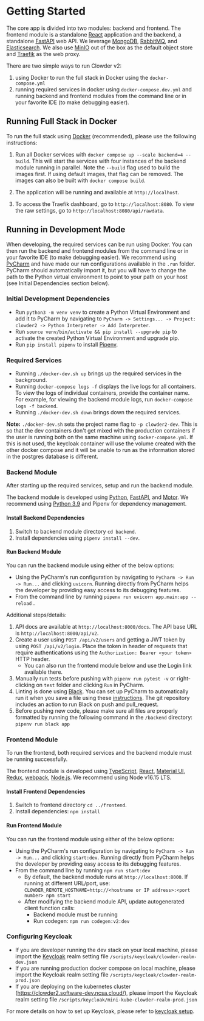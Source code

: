 # Getting Started

The core app is divided into two modules: backend and frontend. The frontend module is a standalone [React](https://react.dev/) 
application and the backend, a  standalone [FastAPI](https://fastapi.tiangolo.com/lo/) web API. We leverage [MongoDB](https://www.mongodb.com/), [RabbitMQ](https://www.rabbitmq.com/),
and [Elasticsearch](https://www.elastic.co/). We also use [MinIO](https://min.io/) out of the box as the default object store and [Traefik](https://traefik.io/traefik/) as 
the web proxy.

There are two simple ways to run Clowder v2: 
1. using Docker to run the full stack in Docker using the `docker-compose.yml`
2. running required services in docker using `docker-compose.dev.yml` and running backend and frontend modules from the 
command line or in your favorite IDE (to make debugging easier).

## Running Full Stack in Docker

To run the full stack using [Docker](https://www.docker.com/) (recommended), please use the following instructions:

1. Run all Docker services with `docker compose up --scale backend=4 --build`. This will start the services with four
   instances of the backend module running in parallel. Note the `--build` flag used to build the images first. If using
   default images, that flag can be removed. The images can also be built with `docker compose build`.

2. The application will be running and available at `http://localhost`.

3. To access the Traefik dashboard, go to `http://localhost:8080`. To view the raw
   settings, go to `http://localhost:8080/api/rawdata`.

## Running in Development Mode

When developing, the required services can be run using Docker. You can then run the backend
and frontend modules from the command line or in your favorite IDE (to make debugging easier). We recommend
using [PyCharm](https://www.jetbrains.com/pycharm/) and have
made our run configurations available in the `.run` folder. PyCharm should automatically import it, but you will have
to change the path to the Python virtual environment to point to your path on your host (see Initial Dependencies
section below).

### Initial Development Dependencies

- Run `python3 -m venv venv` to create a Python Virtual Environment and add it to PyCharm by navigating to
  `PyCharm -> Settings... -> Project: clowder2 -> Python Interpreter -> Add Interpreter`.
- Run `source venv/bin/activate && pip install --upgrade pip` to activate the created Python Virtual Environment and
  upgrade
  pip.
- Run `pip install pipenv` to install [Pipenv](https://pipenv.pypa.io/en/latest/).

### Required Services

- Running `./docker-dev.sh up` brings up the required services in the background.
- Running `docker-compose logs -f` displays the live logs for all containers. To view the logs of individual containers,
  provide the container name. For example, for viewing the backend module logs, run `docker-compose logs -f backend`.
- Running `./docker-dev.sh down` brings down the required services.

**Note:** `./docker-dev.sh` sets the project name flag to `-p clowder2-dev`. This is so that the dev containers
don't get mixed with the production containers if the user is running both on the same machine using `docker-compose.yml`.
If this is not used, the keycloak container will use the volume created with the other docker compose and it will be
unable to run as the information stored in the postgres database is different.

### Backend Module

After starting up the required services, setup and run the backend module.

The backend module is developed using [Python](https://www.python.org/), [FastAPI](https://fastapi.tiangolo.com/),
and [Motor](https://motor.readthedocs.io/en/stable/).
We recommend using [Python 3.9](https://www.python.org/downloads/)
and Pipenv for dependency management.

#### Install Backend Dependencies

1. Switch to backend module directory `cd backend`.
2. Install dependencies using `pipenv install --dev`.

#### Run Backend Module

You can run the backend module using either of the below options:

- Using the PyCharm's run configuration by navigating to `PyCharm -> Run -> Run...` and clicking `uvicorn`. Running
  directly from PyCharm helps the developer by providing easy access to its debugging features.
- From the command line by running `pipenv run uvicorn app.main:app --reload` .

Additional steps/details:

1. API docs are available at `http://localhost:8000/docs`. The API base URL is `http://localhost:8000/api/v2`.
2. Create a user using `POST /api/v2/users` and getting a JWT token by using `POST /api/v2/login`. Place the token in
   header of requests that require authentications using the `Authorization: Bearer <your token>` HTTP header.
    * You can also run the frontend module below and use the Login link available there.
3. Manually run tests before pushing with `pipenv run pytest -v` or right-clicking on `test` folder and clicking `Run`
   in PyCharm.
4. Linting is done using [Black](https://black.readthedocs.io/en/stable/). You can set up PyCharm to automatically
   run it when you save a file using
   these [instructions](https://black.readthedocs.io/en/stable/integrations/editors.html).
   The git repository includes an action to run Black on push and pull_request.
5. Before pushing new code, please make sure all files are properly formatted by running the following command in
   the `/backend` directory:
   ```pipenv run black app```

### Frontend Module

To run the frontend, both required services and the backend module must be running successfully.

The frontend module is developed using [TypeScript](https://www.typescriptlang.org/), [React](https://reactjs.org/),
[Material UI](https://mui.com/), [Redux](https://redux.js.org/), [webpack](https://webpack.js.org/),
[Node.js](https://nodejs.org). We recommend using Node v16.15 LTS.

#### Install Frontend Dependencies

1. Switch to frontend directory `cd ../frontend`.
2. Install dependencies: `npm install`

#### Run Frontend Module

You can run the frontend module using either of the below options:

- Using the PyCharm's run configuration by navigating to `PyCharm -> Run -> Run...` and clicking `start:dev`. Running
  directly from PyCharm helps the developer by providing easy access to its debugging features.
- From the command line by running `npm run start:dev`
    - By default, the backend module runs at `http://localhost:8000`. If running at different URL/port, use:
      `CLOWDER_REMOTE_HOSTNAME=http://<hostname or IP address>:<port number> npm start`
    - After modifying the backend module API, update autogenerated client function calls:
        - Backend module must be running
        - Run codegen: `npm run codegen:v2:dev`

### Configuring Keycloak

- If you are developer running the dev stack on your local machine, please import
  the [Keycloak](https://www.keycloak.org/) realm setting file `/scripts/keycloak/clowder-realm-dev.json`
- If you are running production docker compose on local machine, please import the Keycloak realm setting file
  `/scripts/keycloak/clowder-realm-prod.json`
- If you are deploying on the kubernetes cluster (https://clowder2.software-dev.ncsa.cloud/), please import the
  Keycloak realm setting file `/scripts/keycloak/mini-kube-clowder-realm-prod.json`

For more details on how to set up Keycloak, please refer to [keycloak setup](keycloak.md).
